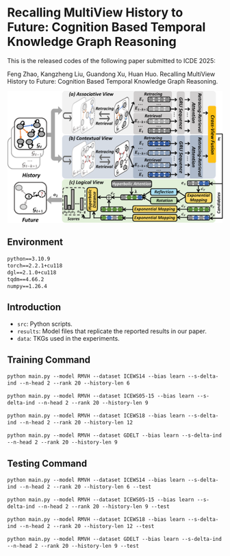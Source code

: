 # Recalling MultiView History to Future: Cognition Based Temporal Knowledge Graph Reasoning

This is the released codes of the following paper submitted to ICDE 2025:

Feng Zhao, Kangzheng Liu, Guandong Xu, Huan Huo. Recalling MultiView History to Future: Cognition Based Temporal Knowledge Graph Reasoning.

![RMVH](https://github.com/Liudaxian1/FIG/blob/main/RMVH.png)

## Environment

```shell
python==3.10.9
torch==2.2.1+cu118
dgl==2.1.0+cu118
tqdm==4.66.2
numpy==1.26.4
```

## Introduction

- ``src``: Python scripts.
- ``results``: Model files that replicate the reported results in our paper.
- ``data``: TKGs used in the experiments.

## Training Command

```shell
python main.py --model RMVH --dataset ICEWS14 --bias learn --s-delta-ind --n-head 2 --rank 20 --history-len 6
```

```shell
python main.py --model RMVH --dataset ICEWS05-15 --bias learn --s-delta-ind --n-head 2 --rank 20 --history-len 9
```

```shell
python main.py --model RMVH --dataset ICEWS18 --bias learn --s-delta-ind --n-head 2 --rank 20 --history-len 12
```

```shell
python main.py --model RMVH --dataset GDELT --bias learn --s-delta-ind --n-head 2 --rank 20 --history-len 9
```

## Testing Command

```shell
python main.py --model RMVH --dataset ICEWS14 --bias learn --s-delta-ind --n-head 2 --rank 20 --history-len 6 --test
```

```shell
python main.py --model RMVH --dataset ICEWS05-15 --bias learn --s-delta-ind --n-head 2 --rank 20 --history-len 9 --test
```

```shell
python main.py --model RMVH --dataset ICEWS18 --bias learn --s-delta-ind --n-head 2 --rank 20 --history-len 12 --test
```

```shell
python main.py --model RMVH --dataset GDELT --bias learn --s-delta-ind --n-head 2 --rank 20 --history-len 9 --test
```

